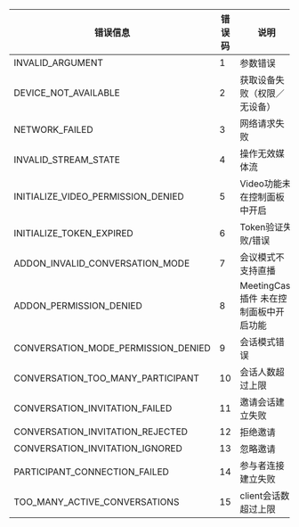 
|错误信息|错误码|说明|
|---|---|---|
|INVALID_ARGUMENT| 1 |参数错误|
|DEVICE_NOT_AVAILABLE| 2 |获取设备失败（权限／无设备）|
|NETWORK_FAILED| 3 |网络请求失败|
|INVALID_STREAM_STATE| 4 |操作无效媒体流|
|INITIALIZE_VIDEO_PERMISSION_DENIED| 5 |Video功能未在控制面板中开启|
|INITIALIZE_TOKEN_EXPIRED| 6 |Token验证失败/错误 |
|ADDON_INVALID_CONVERSATION_MODE| 7 |会议模式不支持直播|
|ADDON_PERMISSION_DENIED| 8 |MeetingCast插件 未在控制面板中开启功能|
|CONVERSATION_MODE_PERMISSION_DENIED| 9 |会话模式错误|
|CONVERSATION_TOO_MANY_PARTICIPANT| 10 |会话人数超过上限|
|CONVERSATION_INVITATION_FAILED| 11 |邀请会话建立失败|
|CONVERSATION_INVITATION_REJECTED| 12 |拒绝邀请|
|CONVERSATION_INVITATION_IGNORED| 13 |忽略邀请|
|PARTICIPANT_CONNECTION_FAILED| 14 |参与者连接建立失败|
|TOO_MANY_ACTIVE_CONVERSATIONS| 15 |client会话数超过上限|

